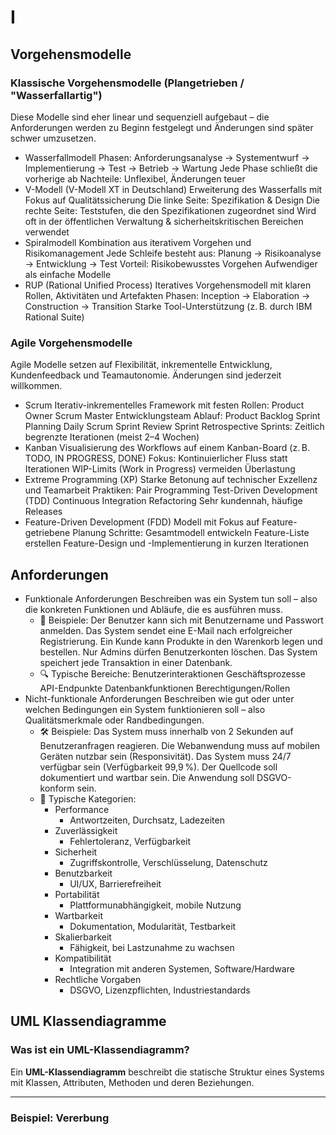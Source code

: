 # I
## Vorgehensmodelle 
### Klassische Vorgehensmodelle (Plangetrieben / "Wasserfallartig")
Diese Modelle sind eher linear und sequenziell aufgebaut – die Anforderungen werden zu Beginn festgelegt und Änderungen sind später schwer umzusetzen.
- Wasserfallmodell
Phasen: Anforderungsanalyse → Systementwurf → Implementierung → Test → Betrieb → Wartung
Jede Phase schließt die vorherige ab
Nachteile: Unflexibel, Änderungen teuer
- V-Modell (V-Modell XT in Deutschland)
Erweiterung des Wasserfalls mit Fokus auf Qualitätssicherung
Die linke Seite: Spezifikation & Design
Die rechte Seite: Teststufen, die den Spezifikationen zugeordnet sind
Wird oft in der öffentlichen Verwaltung & sicherheitskritischen Bereichen verwendet
- Spiralmodell
Kombination aus iterativem Vorgehen und Risikomanagement
Jede Schleife besteht aus: Planung → Risikoanalyse → Entwicklung → Test
Vorteil: Risikobewusstes Vorgehen
Aufwendiger als einfache Modelle
- RUP (Rational Unified Process)
Iteratives Vorgehensmodell mit klaren Rollen, Aktivitäten und Artefakten
Phasen: Inception → Elaboration → Construction → Transition
Starke Tool-Unterstützung (z. B. durch IBM Rational Suite)
### Agile Vorgehensmodelle
Agile Modelle setzen auf Flexibilität, inkrementelle Entwicklung, Kundenfeedback und Teamautonomie. Änderungen sind jederzeit willkommen.
- Scrum
Iterativ-inkrementelles Framework mit festen Rollen:
Product Owner
Scrum Master
Entwicklungsteam
Ablauf:
Product Backlog
Sprint Planning
Daily Scrum
Sprint Review
Sprint Retrospective
Sprints: Zeitlich begrenzte Iterationen (meist 2–4 Wochen)
- Kanban
Visualisierung des Workflows auf einem Kanban-Board (z. B. TODO, IN PROGRESS, DONE)
Fokus: Kontinuierlicher Fluss statt Iterationen
WIP-Limits (Work in Progress) vermeiden Überlastung
- Extreme Programming (XP)
Starke Betonung auf technischer Exzellenz und Teamarbeit
Praktiken:
Pair Programming
Test-Driven Development (TDD)
Continuous Integration
Refactoring
Sehr kundennah, häufige Releases
- Feature-Driven Development (FDD)
Modell mit Fokus auf Feature-getriebene Planung
Schritte:
Gesamtmodell entwickeln
Feature-Liste erstellen
Feature-Design und -Implementierung in kurzen Iterationen
## Anforderungen
- Funktionale Anforderungen
Beschreiben was ein System tun soll – also die konkreten Funktionen und Abläufe, die es ausführen muss.
    - 🔧 Beispiele:
Der Benutzer kann sich mit Benutzername und Passwort anmelden.
Das System sendet eine E-Mail nach erfolgreicher Registrierung.
Ein Kunde kann Produkte in den Warenkorb legen und bestellen.
Nur Admins dürfen Benutzerkonten löschen.
Das System speichert jede Transaktion in einer Datenbank.
    - 🔍 Typische Bereiche:
Benutzerinteraktionen
Geschäftsprozesse
API-Endpunkte
Datenbankfunktionen
Berechtigungen/Rollen
- Nicht-funktionale Anforderungen
Beschreiben wie gut oder unter welchen Bedingungen ein System funktionieren soll – also Qualitätsmerkmale oder Randbedingungen.
    - 🛠️ Beispiele:
Das System muss innerhalb von 2 Sekunden auf Benutzeranfragen reagieren.
Die Webanwendung muss auf mobilen Geräten nutzbar sein (Responsivität).
Das System muss 24/7 verfügbar sein (Verfügbarkeit 99,9 %).
Der Quellcode soll dokumentiert und wartbar sein.
Die Anwendung soll DSGVO-konform sein.
    - 📂 Typische Kategorien:
        - Performance	
            - Antwortzeiten, Durchsatz, Ladezeiten
        - Zuverlässigkeit	
            - Fehlertoleranz, Verfügbarkeit
        - Sicherheit
            - Zugriffskontrolle, Verschlüsselung, Datenschutz
        - Benutzbarkeit	
            - UI/UX, Barrierefreiheit
        - Portabilität	
            - Plattformunabhängigkeit, mobile Nutzung
        - Wartbarkeit	
            - Dokumentation, Modularität, Testbarkeit
        - Skalierbarkeit	
            - Fähigkeit, bei Lastzunahme zu wachsen
        - Kompatibilität	
            - Integration mit anderen Systemen, Software/Hardware
        - Rechtliche Vorgaben	
            - DSGVO, Lizenzpflichten, Industriestandards

## UML Klassendiagramme 
### Was ist ein UML-Klassendiagramm?

Ein **UML-Klassendiagramm** beschreibt die statische Struktur eines Systems mit Klassen, Attributen, Methoden und deren Beziehungen.

---

### Beispiel: Vererbung

